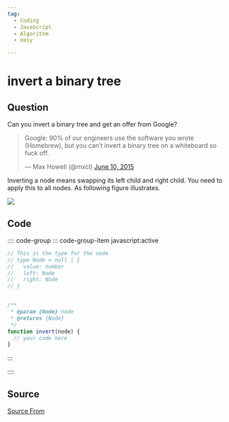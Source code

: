 ```yaml
---
tag:
  - Coding
  - JavaScript
  - Algorithm
  - easy

---
```

  
# invert a binary tree

## Question
Can you invert a binary tree and get an offer from Google?

> Google: 90% of our engineers use the software you wrote (Homebrew), but you can’t invert a binary tree on a whiteboard so fuck off.
> 
> — Max Howell (@mxcl) [June 10, 2015](https://twitter.com/mxcl/status/608682016205344768?ref_src=twsrc%5Etfw)

Inverting a node means swapping its left child and right child. You need to apply this to all nodes. As following figure illustrates.

![](https://cdn.bfe.dev/bfe/img/12BVC9SRg5VfcADGpAjNN6ONgh8BlrDC_1068x546_1597951636139.png)

## Code
:::: code-group
::: code-group-item javascript:active
```javascript
// This is the type for the node
// type Node = null | {
//   value: number
//   left: Node
//   right: Node
// }


/**
 * @param {Node} node
 * @returns {Node}
 */
function invert(node) {
  // your code here
}
```
:::
    
::::



##  Source
[Source From](https://bigfrontend.dev/problem/invert-a-binary-tree)

  